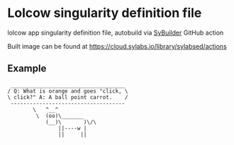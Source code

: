 # Lolcow singularity definition file
lolcow app singularity definition file, autobuild via [SyBuilder](https://github.com/marketplace/actions/sy-builder) GitHub action

Built image can be found at https://cloud.sylabs.io/library/sylabsed/actions 

## Example
```shell
 ____________________________________
/ Q: What is orange and goes "click, \
\ click?" A: A ball point carrot.    /
 ------------------------------------
        \   ^__^
         \  (oo)\_______
            (__)\       )\/\
                ||----w |
                ||     ||
             
```
